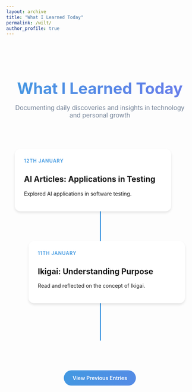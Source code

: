 ```yaml
---
layout: archive
title: "What I Learned Today"
permalink: /wilt/
author_profile: true
---
```


<div class="wilt-container">
  <header class="wilt-header">
    <h1>What I Learned Today</h1>
    <p>Documenting daily discoveries and insights in technology and personal growth</p>
  </header>
  <div class="timeline">
    <article class="timeline-entry">
      <div class="timeline-dot"></div>
      <div class="timeline-content">
        <div class="entry-date">12th January</div>
        <h2>AI Articles: Applications in Testing</h2>
        <p>Explored AI applications in software testing.</p>
      </div>
    </article>
    <article class="timeline-entry">
      <div class="timeline-dot"></div>
      <div class="timeline-content">
        <div class="entry-date">11th January</div>
        <h2>Ikigai: Understanding Purpose</h2>
        <p>Read and reflected on the concept of Ikigai.</p>
      </div>
    </article>
  </div>
  <div class="archives-link">
    <a href="/november-wilt">View Previous Entries</a>
  </div>
</div>

<style>
.wilt-container {
  max-width: 900px;
  margin: 0 auto;
  padding: 40px 20px;
}
.wilt-header {
  text-align: center;
  margin-bottom: 60px;
}
.wilt-header h1 {
  font-size: 3em;
  color: #1a202c;
  margin-bottom: 15px;
  font-weight: 700;
  background: linear-gradient(120deg, #4299e1, #667eea, #4299e1);
  -webkit-background-clip: text;
  -webkit-text-fill-color: transparent;
  background-size: 200% auto;
  animation: gradientFlow 3s linear infinite;
}
.wilt-header p {
  color: #718096;
  font-size: 1.2em;
}
@keyframes gradientFlow {
  0% { background-position: 0% 50%; }
  50% { background-position: 100% 50%; }
  100% { background-position: 0% 50%; }
}
.timeline {
  position: relative;
  padding: 20px 0;
  width: 100%;
}
.timeline::before {
  content: '';
  position: absolute;
  width: 3px;
  height: calc(100% - 50px);
  background: #4299e1;
  left: 50%;
  top: 50px;
}
.timeline-entry {
  position: relative;
  margin-bottom: 80px;
  display: flex;
  width: 100%;
}
.timeline-entry:nth-child(odd) {
  justify-content: flex-end;
}
.timeline-entry:nth-child(even) {
  justify-content: flex-start;
}
.timeline-entry::before {
  content: '';
  position: absolute;
  background: #4299e1;
  z-index: 1;
}
.timeline-entry:nth-child(odd)::before {
  width: 50px;
  height: 50px;
  right: 80%;
  top: 10px;
  border: 3px solid #4299e1;
  border-left: 0;
  border-bottom: 0;
  border-radius: 0 50px 0 0;
  background: transparent;
}
.timeline-entry:nth-child(even)::before {
  width: 50px;
  height: 50px;
  left: 80%;
  top: 10px;
  border: 3px solid #4299e1;
  border-right: 0;
  border-bottom: 0;
  border-radius: 50px 0 0 0;
  background: transparent;
}
.timeline-entry:nth-child(even)::after {
  display: none;
}
.timeline-dot {
  width: 20px;
  height: 20px;
  background: #4299e1;
  border-radius: 50%;
  z-index: 2;
  border: 4px solid white;
  box-shadow: 0 0 0 3px #4299e1;
  position: absolute;
  top: 10px;
}
.timeline-entry:nth-child(odd) .timeline-dot {
  right: 80%;
  transform: translateX(50%);
}
.timeline-entry:nth-child(even) .timeline-dot {
  left: 80%;
  transform: translateX(-50%);
}
.timeline-entry:nth-child(odd) .timeline-content {
  margin-right: 40px;
}
.timeline-entry:nth-child(even) .timeline-content {
  margin-left: 40px;
}
.timeline-content {
  width: 80%;
  background: white;
  border-radius: 15px;
  padding: 25px;
  box-shadow: 0 4px 6px rgba(0, 0, 0, 0.1);
  transition: all 0.3s ease;
  z-index: 2;
}
.timeline-content:hover {
  transform: translateY(-5px) scale(1.02);
  box-shadow: 0 8px 15px rgba(0, 0, 0, 0.1);
}
.entry-date {
  font-size: 0.9em;
  color: #4299e1;
  font-weight: 600;
  margin-bottom: 10px;
  text-transform: uppercase;
  letter-spacing: 1px;
}
.archives-link {
  text-align: center;
  margin-top: 60px;
  padding: 20px;
}
.archives-link a {
  display: inline-block;
  padding: 12px 24px;
  background: linear-gradient(120deg, #4299e1, #667eea);
  background-size: 200% auto;
  color: white;
  text-decoration: none;
  border-radius: 25px;
  font-weight: 600;
  transition: all 0.3s ease;
}
.archives-link a:hover {
  transform: translateY(-2px);
  box-shadow: 0 4px 12px rgba(66, 153, 225, 0.3);
  background-position: right center;
}
</style>